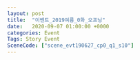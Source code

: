 ```yaml
---
layout: post
title:  "이벤트_2019여름_0화_오프닝"
date:   2020-09-07 01:00:00 +0000
categories: Event
Tags: Story Event
SceneCode: ["scene_evt190627_cp0_q1_s10"]
---
```

